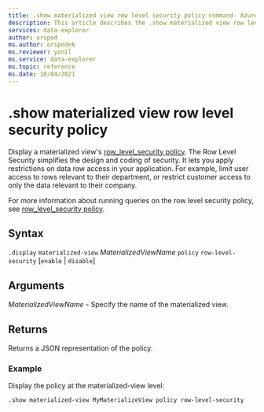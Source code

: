 ```yaml
---
title: .show materialized view row level security policy command- Azure Data Explorer
description: This article describes the .show materialized view row level security policy command in Azure Data Explorer.
services: data-explorer
author: orspod
ms.author: orspodek
ms.reviewer: yonil
ms.service: data-explorer
ms.topic: reference
ms.date: 10/04/2021
---
```

# .show materialized view row level security policy

Display a materialized view's [row_level_security policy](rowlevelsecuritypolicy.md). The Row Level Security simplifies the design and coding of security. It lets you apply restrictions on data row access in your application. For example, limit user access to rows relevant to their department, or restrict customer access to only the data relevant to their company.

For more information about running queries on the row level security policy, see [row_level_security policy](rowlevelsecuritypolicy.md).

## Syntax

`.display` `materialized-view` *MaterializedViewName* `policy` `row-level-security` [`enable` | `disable`]

## Arguments

*MaterializedViewName* - Specify the name of the materialized view.

## Returns

Returns a JSON representation of the policy.

### Example

Display the policy at the materialized-view level:

```kusto
.show materialized-view MyMaterializeView policy row-level-security
```
